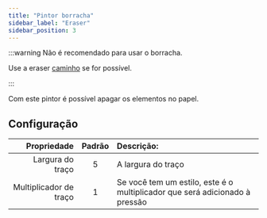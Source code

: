 ```yaml
---
title: "Pintor borracha"
sidebar_label: "Eraser"
sidebar_position: 3
---
```


:::warning Não é recomendado para usar o borracha.

Use a eraser [caminho](path_eraser) se for possível.

:::

Com este pintor é possível apagar os elementos no papel.

## Configuração

|            Propriedade | Padrão | Descrição:                                                                  |
| ----------------------:|:------:|:--------------------------------------------------------------------------- |
|       Largura do traço |   5    | A largura do traço                                                          |
| Multiplicador de traço |   1    | Se você tem um estilo, este é o multiplicador que será adicionado à pressão |
